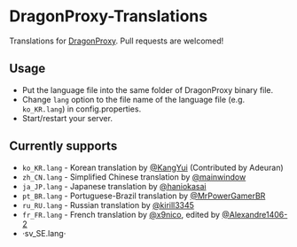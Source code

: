 # DragonProxy-Translations
Translations for [DragonProxy](https://github.com/DragonetMC/DragonProxy). Pull requests are welcomed! 

## Usage
- Put the language file into the same folder of DragonProxy binary file. 
- Change `lang` option to the file name of the language file (e.g. `ko_KR.lang`) in config.properties. 
- Start/restart your server. 

## Currently supports
- `ko_KR.lang` - Korean translation by [@KangYui](https://github.com/KangYui) (Contributed by Adeuran)
- `zh_CN.lang` - Simplified Chinese translation by [@mainwindow](https://github.com/mainwindow)
- `ja_JP.lang` - Japanese translation by [@haniokasai](https://github.com/haniokasai)
- `pt_BR.lang` - Portuguese-Brazil translation by [@MrPowerGamerBR](https://github.com/MrPowerGamerBR)
- `ru_RU.lang` - Russian translation by [@kirill3345](https://github.com/kirill3345)
- `fr_FR.lang` - French translation by [@x9nico](https://github.com/x9nico), edited by [@Alexandre1406-2](https://github.com/Alexandre1406-2)
- ·sv_SE.lang·
